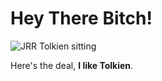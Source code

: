 # Hey There Bitch!

![JRR Tolkien sitting](/images/tolkien.png)

Here's the deal, **I like Tolkien**.
